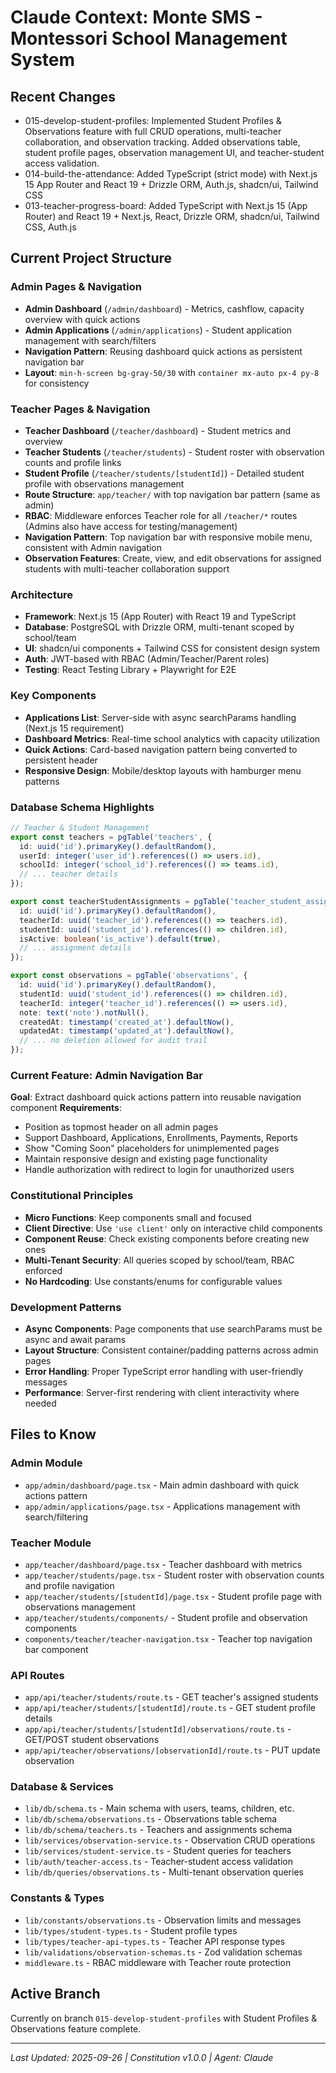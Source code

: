 # Claude Context: Monte SMS - Montessori School Management System

## Recent Changes
- 015-develop-student-profiles: Implemented Student Profiles & Observations feature with full CRUD operations, multi-teacher collaboration, and observation tracking. Added observations table, student profile pages, observation management UI, and teacher-student access validation.
- 014-build-the-attendance: Added TypeScript (strict mode) with Next.js 15 App Router and React 19 + Drizzle ORM, Auth.js, shadcn/ui, Tailwind CSS
- 013-teacher-progress-board: Added TypeScript with Next.js 15 (App Router) and React 19 + Next.js, React, Drizzle ORM, shadcn/ui, Tailwind CSS, Auth.js

## Current Project Structure

### Admin Pages & Navigation
- **Admin Dashboard** (`/admin/dashboard`) - Metrics, cashflow, capacity overview with quick actions
- **Admin Applications** (`/admin/applications`) - Student application management with search/filters
- **Navigation Pattern**: Reusing dashboard quick actions as persistent navigation bar
- **Layout**: `min-h-screen bg-gray-50/30` with `container mx-auto px-4 py-8` for consistency

### Teacher Pages & Navigation
- **Teacher Dashboard** (`/teacher/dashboard`) - Student metrics and overview
- **Teacher Students** (`/teacher/students`) - Student roster with observation counts and profile links
- **Student Profile** (`/teacher/students/[studentId]`) - Detailed student profile with observations management
- **Route Structure**: `app/teacher/` with top navigation bar pattern (same as admin)
- **RBAC**: Middleware enforces Teacher role for all `/teacher/*` routes (Admins also have access for testing/management)
- **Navigation Pattern**: Top navigation bar with responsive mobile menu, consistent with Admin navigation
- **Observation Features**: Create, view, and edit observations for assigned students with multi-teacher collaboration support

### Architecture
- **Framework**: Next.js 15 (App Router) with React 19 and TypeScript
- **Database**: PostgreSQL with Drizzle ORM, multi-tenant scoped by school/team
- **UI**: shadcn/ui components + Tailwind CSS for consistent design system
- **Auth**: JWT-based with RBAC (Admin/Teacher/Parent roles)
- **Testing**: React Testing Library + Playwright for E2E

### Key Components
- **Applications List**: Server-side with async searchParams handling (Next.js 15 requirement)
- **Dashboard Metrics**: Real-time school analytics with capacity utilization
- **Quick Actions**: Card-based navigation pattern being converted to persistent header
- **Responsive Design**: Mobile/desktop layouts with hamburger menu patterns

### Database Schema Highlights
```typescript
// Teacher & Student Management
export const teachers = pgTable('teachers', {
  id: uuid('id').primaryKey().defaultRandom(),
  userId: integer('user_id').references(() => users.id),
  schoolId: integer('school_id').references(() => teams.id),
  // ... teacher details
});

export const teacherStudentAssignments = pgTable('teacher_student_assignments', {
  id: uuid('id').primaryKey().defaultRandom(),
  teacherId: uuid('teacher_id').references(() => teachers.id),
  studentId: uuid('student_id').references(() => children.id),
  isActive: boolean('is_active').default(true),
  // ... assignment details
});

export const observations = pgTable('observations', {
  id: uuid('id').primaryKey().defaultRandom(),
  studentId: uuid('student_id').references(() => children.id),
  teacherId: integer('teacher_id').references(() => users.id),
  note: text('note').notNull(),
  createdAt: timestamp('created_at').defaultNow(),
  updatedAt: timestamp('updated_at').defaultNow(),
  // ... no deletion allowed for audit trail
});
```

### Current Feature: Admin Navigation Bar
**Goal**: Extract dashboard quick actions pattern into reusable navigation component
**Requirements**: 
- Position as topmost header on all admin pages
- Support Dashboard, Applications, Enrollments, Payments, Reports
- Show "Coming Soon" placeholders for unimplemented pages
- Maintain responsive design and existing page functionality
- Handle authorization with redirect to login for unauthorized users

### Constitutional Principles
- **Micro Functions**: Keep components small and focused
- **Client Directive**: Use `'use client'` only on interactive child components  
- **Component Reuse**: Check existing components before creating new ones
- **Multi-Tenant Security**: All queries scoped by school/team, RBAC enforced
- **No Hardcoding**: Use constants/enums for configurable values

### Development Patterns
- **Async Components**: Page components that use searchParams must be async and await params
- **Layout Structure**: Consistent container/padding patterns across admin pages
- **Error Handling**: Proper TypeScript error handling with user-friendly messages
- **Performance**: Server-first rendering with client interactivity where needed

## Files to Know
### Admin Module
- `app/admin/dashboard/page.tsx` - Main admin dashboard with quick actions pattern
- `app/admin/applications/page.tsx` - Applications management with search/filtering

### Teacher Module
- `app/teacher/dashboard/page.tsx` - Teacher dashboard with metrics
- `app/teacher/students/page.tsx` - Student roster with observation counts and profile navigation
- `app/teacher/students/[studentId]/page.tsx` - Student profile page with observations management
- `app/teacher/students/components/` - Student profile and observation components
- `components/teacher/teacher-navigation.tsx` - Teacher top navigation bar component

### API Routes
- `app/api/teacher/students/route.ts` - GET teacher's assigned students
- `app/api/teacher/students/[studentId]/route.ts` - GET student profile details
- `app/api/teacher/students/[studentId]/observations/route.ts` - GET/POST student observations
- `app/api/teacher/observations/[observationId]/route.ts` - PUT update observation

### Database & Services
- `lib/db/schema.ts` - Main schema with users, teams, children, etc.
- `lib/db/schema/observations.ts` - Observations table schema
- `lib/db/schema/teachers.ts` - Teachers and assignments schema
- `lib/services/observation-service.ts` - Observation CRUD operations
- `lib/services/student-service.ts` - Student queries for teachers
- `lib/auth/teacher-access.ts` - Teacher-student access validation
- `lib/db/queries/observations.ts` - Multi-tenant observation queries

### Constants & Types
- `lib/constants/observations.ts` - Observation limits and messages
- `lib/types/student-types.ts` - Student profile types
- `lib/types/teacher-api-types.ts` - Teacher API response types
- `lib/validations/observation-schemas.ts` - Zod validation schemas
- `middleware.ts` - RBAC middleware with Teacher route protection

## Active Branch
Currently on branch `015-develop-student-profiles` with Student Profiles & Observations feature complete.

---
*Last Updated: 2025-09-26 | Constitution v1.0.0 | Agent: Claude*
